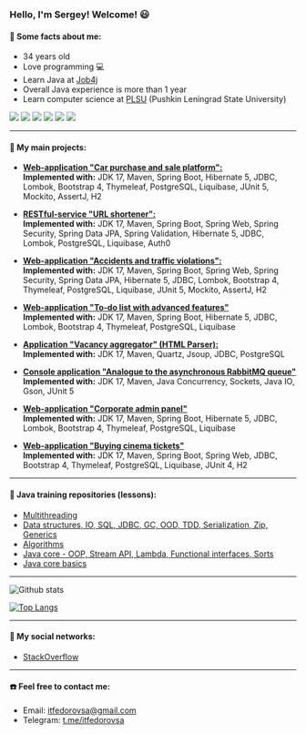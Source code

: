 ### Hello, I'm Sergey! Welcome! :smiley:

#### :memo: Some facts about me:  
- 34 years old
- Love programming :computer:  
- Learn Java at [Job4j](https://job4j.ru/)
- Overall Java experience is more than 1 year  
- Learn computer science at [PLSU](https://lengu.ru/inen/about-university/brief-description-of-the-university) (Pushkin Leningrad State University)  


![](https://img.shields.io/badge/Java-%3E%3D11-lightgrey) ![](https://img.shields.io/badge/Spring-%3E%3D5-lightgrey) ![](https://img.shields.io/badge/Hibernate-%3E%3D5-lightgrey) 
![](https://img.shields.io/badge/PostgreSQL-%3E%3D11-lightgrey) ![](https://img.shields.io/badge/Maven-3-lightgrey) ![](https://img.shields.io/badge/JUnit-5-lightgrey) 

***

#### :memo: My main projects:   
- [**Web-application "Car purchase and sale platform":**](https://github.com/itfedorovsa/job4j_cars)  
**Implemented with:** JDK 17, Maven, Spring Boot, Hibernate 5, JDBC, Lombok, Bootstrap 4, Thymeleaf, PostgreSQL, Liquibase, JUnit 5, Mockito, AssertJ, H2

- [**RESTful-service "URL shortener":**](https://github.com/itfedorovsa/job4j_url_shortcut)  
**Implemented with:** JDK 17, Maven, Spring Boot, Spring Web, Spring Security, Spring Data JPA, Spring Validation, Hibernate 5, JDBC, Lombok, PostgreSQL, Liquibase, Auth0

- [**Web-application "Accidents and traffic violations":**](https://github.com/itfedorovsa/job4j_accidents)  
**Implemented with:** JDK 17, Maven, Spring Boot, Spring Web, Spring Security, Spring Data JPA, Hibernate 5, JDBC, Lombok, Bootstrap 4, Thymeleaf, PostgreSQL, Liquibase, JUnit 5, Mockito, AssertJ, H2

- [**Web-application "To-do list with advanced features"**](https://github.com/itfedorovsa/job4j_todo)  
**Implemented with:** JDK 17, Maven, Spring Boot, Hibernate 5, JDBC, Lombok, Bootstrap 4, Thymeleaf, PostgreSQL, Liquibase

- [**Application "Vacancy aggregator" (HTML Parser):**](https://github.com/itfedorovsa/job4j_grabber)  
**Implemented with:** JDK 17, Maven, Quartz, Jsoup, JDBC, PostgreSQL

- [**Console application "Analogue to the asynchronous RabbitMQ queue"**](https://github.com/itfedorovsa/job4j_pooh)  
**Implemented with:** JDK 17, Maven, Java Concurrency, Sockets, Java IO, Gson, JUnit 5

- [**Web-application "Corporate admin panel"**](https://github.com/itfedorovsa/admin_authorization)  
**Implemented with:** JDK 17, Maven, Spring Boot, Hibernate 5, JDBC, Lombok, Bootstrap 4, Thymeleaf, PostgreSQL, Liquibase

- [**Web-application "Buying cinema tickets"**](https://github.com/itfedorovsa/job4j_cinema)  
**Implemented with:** JDK 17, Maven, Spring Boot, Spring Web, JDBC, Bootstrap 4, Thymeleaf, PostgreSQL, Liquibase, JUnit 4, H2  

***

#### :memo: Java training repositories (lessons):

- [Multithreading](https://github.com/itfedorovsa/job4j_threads)  
- [Data structures, IO, SQL, JDBC, GC, OOD, TDD, Serialization, Zip, Generics](https://github.com/itfedorovsa/job4j_design)
- [Algorithms](https://github.com/itfedorovsa/algorithms)
- [Java core - OOP, Stream API, Lambda, Functional interfaces, Sorts](https://github.com/itfedorovsa/job4j_tracker)
- [Java core basics](https://github.com/itfedorovsa/job4j_elementary)

***

![Github stats](https://github-readme-stats.vercel.app/api?username=itfedorovsa&hide=stars,prs,issues,contribs)

[![Top Langs](https://github-readme-stats.vercel.app/api/top-langs/?username=itfedorovsa&layout=compact)](https://github.com/ShamRail/github-readme-stats)

***

#### :memo: My social networks:
- [StackOverflow](https://stackoverflow.com/users/19207621/itfedorovsa)

***

#### :telephone: Feel free to contact me:
- Email: itfedorovsa@gmail.com
- Telegram: [t.me/itfedorovsa](t.me/itfedorovsa)

